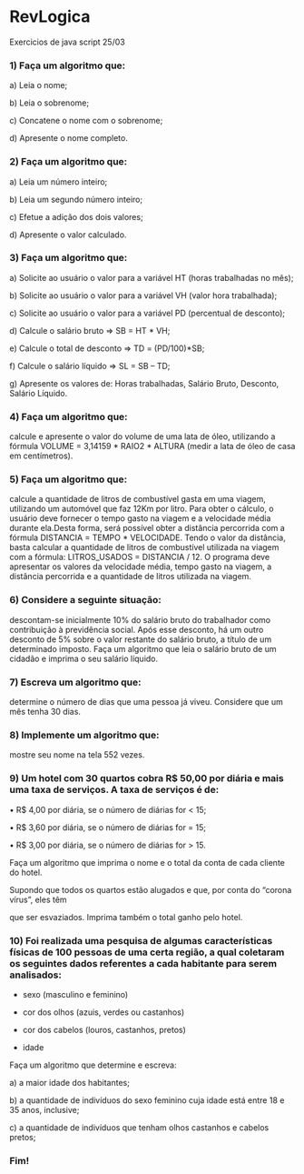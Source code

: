 # RevLogica
Exercicios de java script 25/03
### 1) Faça um algoritmo que:

a) Leia o nome;

b) Leia o sobrenome;

c) Concatene o nome com o sobrenome;

d) Apresente o nome completo.


### 2) Faça um algoritmo que:

a) Leia um número inteiro;

b) Leia um segundo número inteiro;

c) Efetue a adição dos dois valores;

d) Apresente o valor calculado.


### 3) Faça um algoritmo que:

a) Solicite ao usuário o valor para a variável HT (horas trabalhadas no mês);

b) Solicite ao usuário o valor para a variável VH (valor hora trabalhada);

c) Solicite ao usuário o valor para a variável PD (percentual de desconto);

d) Calcule o salário bruto => SB = HT * VH;

e) Calcule o total de desconto => TD = (PD/100)*SB;

f) Calcule o salário líquido => SL = SB – TD;

g) Apresente os valores de: Horas trabalhadas, Salário Bruto, Desconto, Salário Líquido.


### 4) Faça um algoritmo que:

calcule e apresente o valor do volume de uma lata de óleo, utilizando a fórmula VOLUME = 3,14159 * RAIO2 * ALTURA (medir a lata de óleo de casa em centímetros).


### 5) Faça um algoritmo que:

calcule a quantidade de litros de combustível gasta em uma viagem, utilizando um automóvel que faz 12Km por litro. Para obter o cálculo, o usuário deve fornecer o tempo gasto na viagem e a velocidade média durante ela.Desta forma, será possível obter a distância percorrida com a fórmula DISTANCIA = TEMPO * VELOCIDADE. Tendo o valor da distância, basta calcular a quantidade de litros de combustível utilizada na viagem com a fórmula: LITROS_USADOS = DISTANCIA / 12. O programa deve apresentar os valores da velocidade média, tempo gasto na viagem, a distância percorrida e a quantidade de litros utilizada na viagem.


### 6) Considere a seguinte situação: 

descontam-se inicialmente 10% do salário bruto do trabalhador como contribuição à previdência social. Após esse desconto, há um outro desconto de 5% sobre o valor restante do salário bruto, a título de um determinado imposto. Faça um algoritmo que leia o salário bruto de um cidadão e imprima o seu salário líquido.


### 7) Escreva um algoritmo que:

determine o número de dias que uma pessoa já viveu. Considere que um mês tenha 30 dias.


### 8) Implemente um algoritmo que:

mostre seu nome na tela 552 vezes.


### 9) Um hotel com 30 quartos cobra R$ 50,00 por diária e mais uma taxa de serviços. A taxa de serviços é de:
• R$ 4,00 por diária, se o número de diárias for < 15;

• R$ 3,60 por diária, se o número de diárias for = 15;


• R$ 3,00 por diária, se o número de diárias for > 15.

Faça um algoritmo que imprima o nome e o total da conta de cada cliente do hotel.

Supondo que todos os quartos estão alugados e que, por conta do “corona vírus”, eles têm

que ser esvaziados. Imprima também o total ganho pelo hotel.


### 10) Foi realizada uma pesquisa de algumas características físicas de 100 pessoas de uma certa região, a qual coletaram os seguintes dados referentes a cada habitante para serem analisados:

- sexo (masculino e feminino)

- cor dos olhos (azuis, verdes ou castanhos)

- cor dos cabelos (louros, castanhos, pretos)

- idade

Faça um algoritmo que determine e escreva:

a) a maior idade dos habitantes;

b) a quantidade de indivíduos do sexo feminino cuja idade está entre 18 e 35 anos,
inclusive;

c) a quantidade de indivíduos que tenham olhos castanhos e cabelos pretos; 


### Fim!
